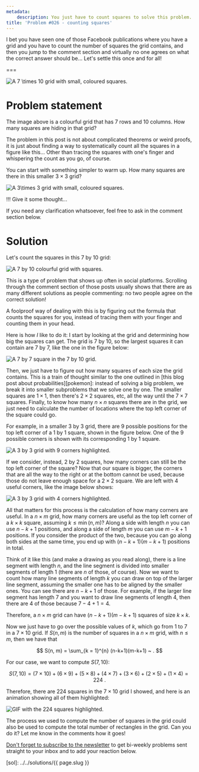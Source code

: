 ```yaml
---
metadata:
    description: You just have to count squares to solve this problem... Should be simple enough, right?
title: 'Problem #026 - counting squares'
---
```


I bet you have seen one of those Facebook publications where you have a grid and you have to count
the number of squares the grid contains, and then you jump to the comment section and virtually
no one agrees on what the correct answer should be...
Let's settle this once and for all!

===

![A $7 \times 10$ grid with small, coloured squares.](thumbnail.webp)


# Problem statement

The image above is a colourful grid that has $7$ rows and $10$ columns.
How many squares are hiding in that grid?

The problem in this post is not about complicated theorems or weird proofs, it is just about
finding a way to systematically count all the squares in a figure like this...
Other than
tracing the squares with one's finger and whispering the count as you go, of course.

You can start with something simpler to warm up.
How many squares are there in this smaller $3 \times 3$ grid?

![A $3\times 3$ grid with small, coloured squares.](_easier.webp)

!!! Give it some thought...

If you need any clarification whatsoever, feel free to ask in the comment section below.


# Solution

Let's count the squares in this 7 by 10 grid:

![A 7 by 10 colourful grid with squares.](thumbnail.webp)

This is a type of problem that shows up often in social platforms.
Scrolling through the comment section of those posts usually shows
that there are as many different solutions as people commenting:
no two people agree on the correct solution!

A foolproof way of dealing with this is by figuring out the formula that
counts the squares for you, instead of tracing them with your finger
and counting them in your head.

Here is how *I* like to do it: I start by looking at the grid and determining
how big the squares can get.
The grid is 7 by 10, so the largest squares it can contain are 7 by 7, like the
one in the figure below:

![A 7 by 7 square in the 7 by 10 grid.](_frame_7_0.webp)

Then, we just have to figure out how many squares of each size the grid contains.
This is a train of thought similar to the one outlined in [this blog post about
probabilities][pokemon]:
instead of solving a big problem, we break it into smaller subproblems that we
solve one by one.
The smaller squares are $1\times 1$, then there's $2\times 2$ squares, etc,
all the way until the $7\times 7$ squares.
Finally, to know how many $n\times n$ squares there are in the grid, we just
need to calculate the number of locations where the top left corner of the square
could go.

For example, in a smaller 3 by 3 grid, there are 9 possible positions for the
top left corner of a 1 by 1 square, shown in the figure below.
One of the 9 possible corners is shown with its corresponding 1 by 1 square.

![A 3 by 3 grid with 9 corners highlighted.](_easier_9_corners.webp)

If we consider, instead, 2 by 2 squares, how many corners can still be the top
left corner of the square?
Now that our square is bigger, the corners that are all the way to the right
or at the bottom cannot be used, because those do not leave enough space for
a $2\times 2$ square.
We are left with 4 useful corners,
like the image below shows:

![A 3 by 3 grid with 4 corners highlighted.](_easier_4_corners.webp)

All that matters for this process is the calculation of how many corners are useful.
In a $n \times m$ grid, how many corners are useful as the top left corner of a
$k \times k$ square, assuming $k \leq \min(n, m)$?
Along a side with length $n$ you can use $n - k + 1$ positions, and along a side
of length $m$ you can use $m - k + 1$ positions.
If you consider the product of the two, because you can go along both sides at
the same time, you end up with $(n-k+1)(m-k+1)$ positions in total.

Think of it like this (and make a drawing as you read along), there is a line
segment with length $n$, and the line segment is divided into smaller segments
of length $1$ (there are $n$ of those, of course).
Now we want to count how many line segments of length $k$ you can draw on top
of the larger line segment, assuming the smaller one has to be aligned by the
smaller ones.
You can see there are $n - k + 1$ of those.
For example, if the larger line segment has length $7$ and you want to draw line
segments of length $4$, then there are $4$ of those because $7 - 4 + 1 = 4$.

Therefore, a $n \times m$ grid can have $(n - k + 1)(m - k + 1)$ squares
of size $k\times k$.

Now we just have to go over the possible values of $k$, which go from
$1$ to $7$ in a $7 \times 10$ grid.
If $S(n, m)$ is the number of squares in a $n \times m$ grid, with $n \leq m$,
then we have that

$$
S(n, m) = \sum_{k = 1}^{n} (n-k+1)(m-k+1) ~ .
$$

For our case, we want to compute $S(7, 10)$:

$$
S(7, 10) = (7\times 10) + (6\times 9) + (5\times 8) + (4\times 7) + (3\times 6) + (2\times 5) + (1\times 4) = 224 ~ .
$$

Therefore, there are $224$ squares in the $7 \times 10$ grid I showed, and here is an animation showing all of them highlighted:

![GIF with the 224 squares highlighted.](_thumbnail.webp)

The process we used to compute the number of squares in the grid could also be used to
compute the total number of rectangles in the grid.
Can you do it?
Let me know in the comments how it goes!


[Don't forget to subscribe to the newsletter][subscribe] to get bi-weekly
problems sent straight to your inbox and to add your reaction below.

[subscribe]: https://mathspp.com/subscribe
[sol]: ../../solutions/{{ page.slug }}

